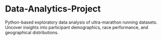 # Data-Analytics-Project
Python-based exploratory data analysis of ultra-marathon running datasets. Uncover insights into participant demographics, race performance, and geographical distributions.
